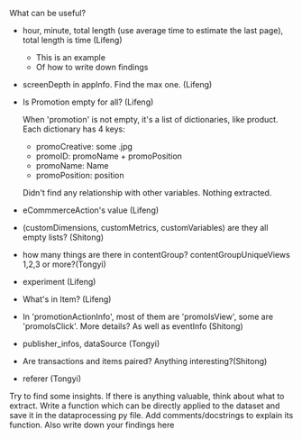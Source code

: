 What can be useful?
  * hour, minute, total length (use average time to estimate the last page), total length is time (Lifeng)
    * This is an example
    * Of how to write down findings
  * screenDepth in appInfo. Find the max one. (Lifeng)
  * Is Promotion empty for all? (Lifeng)
  
    When 'promotion' is not empty, it's a list of dictionaries, like product. Each dictionary has 4 keys:
    * promoCreative: some .jpg
    * promoID: promoName + promoPosition
    * promoName: Name
    * promoPosition: position
    
    Didn't find any relationship with other variables. Nothing extracted.
  * eCommmerceAction's value (Lifeng)
  * (customDimensions, customMetrics, customVariables) are they all empty lists? (Shitong)
  * how many things are there in contentGroup? contentGroupUniqueViews 1,2,3 or more?(Tongyi)
  * experiment (Lifeng)
  * What's in Item? (Lifeng)
  * In 'promotionActionInfo', most of them are 'promoIsView', some are 'promoIsClick'. More details? As well as eventInfo (Shitong)
  * publisher_infos, dataSource (Tongyi)
  * Are transactions and items paired? Anything interesting?(Shitong)
  * referer (Tongyi)
  
Try to find some insights. If there is anything valuable, think about what to extract. Write a function which can be directly applied to the dataset and save it in the dataprocessing py file. Add comments/docstrings to explain its function. Also write down your findings here
